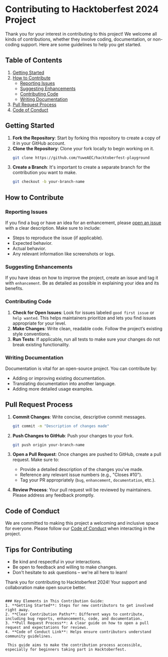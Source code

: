 # Contributing to Hacktoberfest 2024 Project

Thank you for your interest in contributing to this project! We welcome all kinds of contributions, whether they involve coding, documentation, or non-coding support. Here are some guidelines to help you get started.

## Table of Contents
1. [Getting Started](#getting-started)
2. [How to Contribute](#how-to-contribute)
   - [Reporting Issues](#reporting-issues)
   - [Suggesting Enhancements](#suggesting-enhancements)
   - [Contributing Code](#contributing-code)
   - [Writing Documentation](#writing-documentation)
3. [Pull Request Process](#pull-request-process)
4. [Code of Conduct](#code-of-conduct)

## Getting Started

1. **Fork the Repository**: Start by forking this repository to create a copy of it in your GitHub account.
2. **Clone the Repository**: Clone your fork locally to begin working on it.
    ```bash
    git clone https://github.com/YuweAEC/hacktoberfest-playground
    ```
3. **Create a Branch**: It's important to create a separate branch for the contribution you want to make.
    ```bash
    git checkout -b your-branch-name
    ```

## How to Contribute

### Reporting Issues

If you find a bug or have an idea for an enhancement, please [open an issue](https://github.com/your-username/repo-name/issues) with a clear description. Make sure to include:

- Steps to reproduce the issue (if applicable).
- Expected behavior.
- Actual behavior.
- Any relevant information like screenshots or logs.

### Suggesting Enhancements

If you have ideas on how to improve the project, create an issue and tag it with `enhancement`. Be as detailed as possible in explaining your idea and its benefits.

### Contributing Code

1. **Check for Open Issues**: Look for issues labeled `good first issue` or `help wanted`. This helps maintainers prioritize and lets you find issues appropriate for your level.
2. **Make Changes**: Write clean, readable code. Follow the project’s existing style conventions.
3. **Run Tests**: If applicable, run all tests to make sure your changes do not break existing functionality.

### Writing Documentation

Documentation is vital for an open-source project. You can contribute by:

- Adding or improving existing documentation.
- Translating documentation into another language.
- Adding more detailed usage examples.

## Pull Request Process

1. **Commit Changes**: Write concise, descriptive commit messages.
    ```bash
    git commit -m "Description of changes made"
    ```
2. **Push Changes to GitHub**: Push your changes to your fork.
    ```bash
    git push origin your-branch-name
    ```
3. **Open a Pull Request**: Once changes are pushed to GitHub, create a pull request. Make sure to:

    - Provide a detailed description of the changes you've made.
    - Reference any relevant issue numbers (e.g., "Closes #10").
    - Tag your PR appropriately (`bug`, `enhancement`, `documentation`, etc.).

4. **Review Process**: Your pull request will be reviewed by maintainers. Please address any feedback promptly.

## Code of Conduct

We are committed to making this project a welcoming and inclusive space for everyone. Please follow our [Code of Conduct](./CODE_OF_CONDUCT.md) when interacting in the project.

## Tips for Contributing

- Be kind and respectful in your interactions.
- Be open to feedback and willing to make changes.
- Don't hesitate to ask questions – we're all here to learn!

Thank you for contributing to Hacktoberfest 2024! Your support and collaboration make open source better.
```

### Key Elements in This Contribution Guide:
1. **Getting Started**: Steps for new contributors to get involved right away.
2. **Clear Contribution Paths**: Different ways to contribute, including bug reports, enhancements, code, and documentation.
3. **Pull Request Process**: A clear guide on how to open a pull request and expectations for reviews.
4. **Code of Conduct Link**: Helps ensure contributors understand community guidelines.

 This guide aims to make the contribution process accessible, especially for beginners taking part in Hacktoberfest.
 
